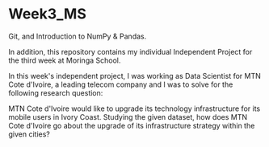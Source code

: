 # Week3_MS
Git, and Introduction to NumPy & Pandas.


In addition, this repository contains my individual Independent Project for the third week at Moringa School.

In this week's independent project, I was working as Data Scientist for MTN Cote d'Ivoire, a leading telecom company and I was to solve for the following research question:

MTN Cote d'Ivoire would like to upgrade its technology infrastructure for its mobile users in Ivory Coast. Studying the given dataset, how does MTN Cote d'Ivoire go about the upgrade of its infrastructure strategy within the given cities?
